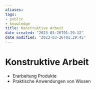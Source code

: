 ```yaml
---
aliases: 
tags: 
- public
- knowledge
title: Konstruktive Arbeit
date created: "2023-03-26T01:29:32"
date modified: "2023-03-26T01:29:45"
---
```


# Konstruktive Arbeit

- Erarbeitung Produkte
- Praktische Anwendungen von Wissen
